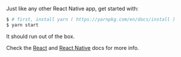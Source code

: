 Just like any other React Native app, get started with:

```bash
$ # first, install yarn ( https://yarnpkg.com/en/docs/install )
$ yarn start
```

It should run out of the box.

Check the [React](https://reactjs.org/) and [React Native](https://facebook.github.io/react-native/) docs for more info.